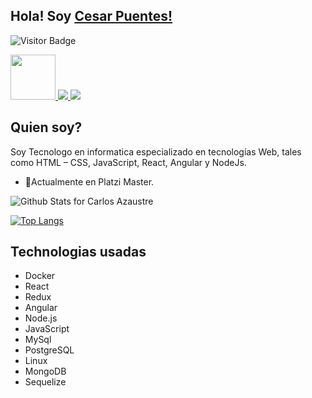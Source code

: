 ## Hola! Soy [Cesar Puentes!](https://www.linkedin.com/in/cesarp04/)

![Visitor Badge](https://visitor-badge.laobi.icu/badge?page_id=cesarp04.cesarp04)

<a href="https://platzi.com/p/cesarp04/">
    <img width="72" src="https://upload.wikimedia.org/wikipedia/commons/3/32/Platzi.jpg" />
</a>
<a href="https://twitter.com/cesarp04">
    <img src="https://img.shields.io/badge/Twitter-1DA1F2?style=for-the-badge&logo=twitter&logoColor=white" />
</a>
<a href="https://www.linkedin.com/in/caps2695/">
    <img src="https://img.shields.io/badge/LinkedIn-0077B5?style=for-the-badge&logo=linkedin&logoColor=white" />
</a>

## Quien soy?

<p>
  Soy Tecnologo en informatica especializado en tecnologías Web, tales como HTML – CSS,
JavaScript, React, Angular y NodeJs.
</p>

- 🌱Actualmente en Platzi Master. 

![Github Stats for Carlos Azaustre](https://github-readme-stats.vercel.app/api?username=cesarp04&count_private=true&show_icons=true&hide_border=true&title_color=B6e443&icon_color=46c7e7&bg_color=0B0B2A&text_color=C2C1CE)

[![Top Langs](https://github-readme-stats.vercel.app/api/top-langs/?username=cesarp04&layout=compact&hide_border=true&title_color=B6e443&icon_color=46c7e7&bg_color=0B0B2A&text_color=C2C1CE)](https://github.com/anuraghazra/github-readme-stats)

<h2>Technologias usadas</h2>

- Docker
- React
- Redux
- Angular
- Node.js
- JavaScript
- MySql
- PostgreSQL
- Linux
- MongoDB
- Sequelize

<!---
<img alt="Git" src="https://img.shields.io/badge/git%20-%23F05033.svg?&style=for-the-badge&logo=git&logoColor=white"/>
<img alt="Redux" src="https://img.shields.io/badge/redux%20-%23593d88.svg?&style=for-the-badge&logo=redux&logoColor=white"/>
<img alt="Next JS" src="https://img.shields.io/badge/next%20js%20-%23000000.svg?&style=for-the-badge&logo=next.js&logoColor=white"/>

<!--- <a href="https://www.facebook.com/Cargdevv/">
    <img src="https://img.shields.io/badge/Facebook-1877F2?style=for-the-badge&logo=facebook&logoColor=white" />
 </a>

<!--
**cesarp04/cesarp04** is a ✨ _special_ ✨ repository because its `README.md` (this file) appears on your GitHub profile.

Here are some ideas to get you started:

- 🔭 I’m currently working on ...
- 🌱 I’m currently learning ...
- 👯 I’m looking to collaborate on ...
- 🤔 I’m looking for help with ...
- 💬 Ask me about ...
- 📫 How to reach me: ...
- 😄 Pronouns: ...
- ⚡ Fun fact: ...
-->

